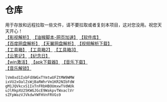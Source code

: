 #  仓库
用于存放和远程拉取一些文件，请不要拉取或者复刻本项目，这对您没用。祝您天天开心！  
[【影视解析】](https://ck.ligus.top/jx/)
[【油猴脚本-网页加速】](https://ck.ligus.top/油猴脚本/instantpage.user.js)
 [【软件库】](https://ck.ligus.top/exe)   
[【百度网盘解析】](http://pan.naifei.cc/new/)
[【天翼网盘解析】](https://189.ly93.cc/)
[【视频解析下载】](https://youtube.iiilab.com/)  
[【工具箱】](https://tool.lu/)
[【工具箱2】](https://www.dute.org/)
[【工具箱3】](https://www.sojson.com/)  
[【云笔记】](https://tibiji.com/)
[【纪念日】](https://ligusx.github.io/love/)   
[【win激活】](https://ck.ligus.top/rar/激活工具.rar)
[【apk下载器】](https://m.apkpure.com/apk-downloader)
[【音乐下载】](https://www.sixyin.com/wuyin/index.php)   
[【音乐解锁】](https://ck.ligus.top/yyjs)



    lVm0xd1IxbFdXWGxTYmtwUFZtMW9WMW
    ixVU2xOalZsWjBaRWhrVm1KR2NIbFdW
    gM1JQVkcxS1IxTnFRbHBOUmxwTVdWUk
    uJlRkpXU25KWGJGcE9WakpvTWxaclVr
    sZFpWazVJVkdwYWFHVnFRVGs9


